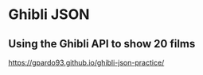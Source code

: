 # Ghibli JSON

## Using the Ghibli API to show 20 films

https://gpardo93.github.io/ghibli-json-practice/

